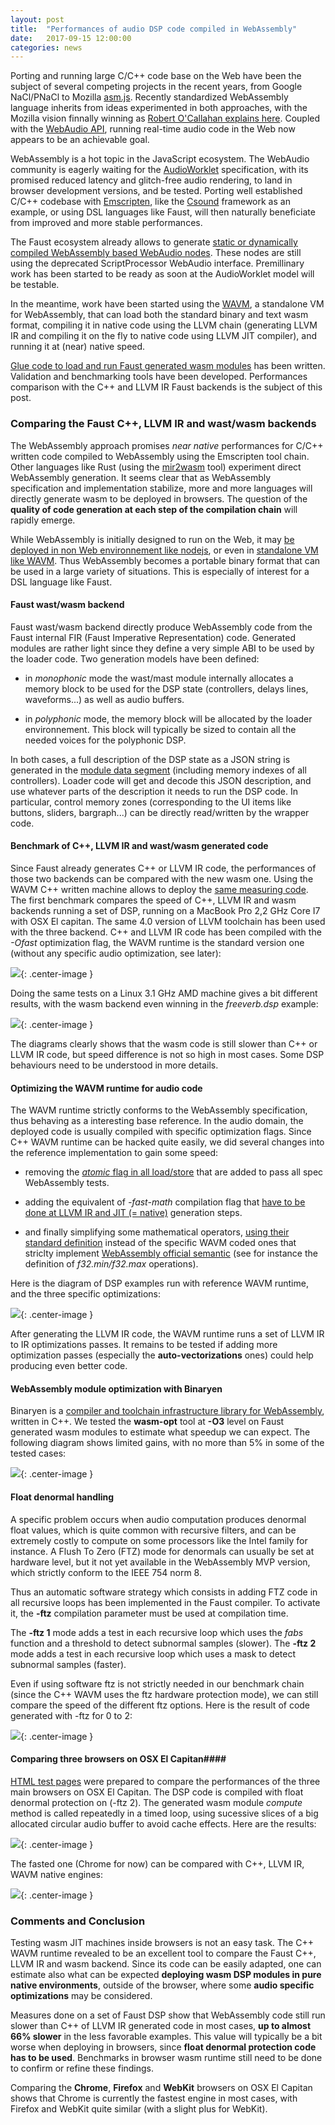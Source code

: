 ```yaml
---
layout: post
title:  "Performances of audio DSP code compiled in WebAssembly"
date:   2017-09-15 12:00:00
categories: news
---
```


Porting and running large C/C++ code base on the Web have been the subject of several competing projects in the recent years, from Google NaCl/PNaCl to Mozilla [asm.js](http://asmjs.org). Recently standardized WebAssembly language inherits from ideas experimented in both approaches, with the Mozilla vision finnally winning as [Robert O'Callahan explains here](http://robert.ocallahan.org/2017/06/webassembly-mozilla-won.html). Coupled with the [WebAudio API](https://webaudio.github.io/web-audio-api/), running real-time audio code in the Web now appears to be an achievable goal.   

WebAssembly is a hot topic in the JavaScript ecosystem. The WebAudio community is eagerly waiting for the [AudioWorklet](https://webaudio.github.io/web-audio-api/#AudioWorklet) specification, with its promised reduced latency and glitch-free audio rendering, to land in browser development versions, and be tested. Porting well established C/C++ codebase with [Emscripten](http://kripken.github.io/emscripten-site/), like the [Csound](https://www.mansoft.nl/csound/) framework as an example, or using DSL languages like Faust, will then naturally beneficiate from improved and more stable performances. 

The Faust ecosystem already allows to generate [static or dynamically compiled WebAssembly based WebAudio nodes](http://faust.grame.fr/news/2017/08/18/using-webaudio-api.html). These nodes are still using the deprecated ScriptProcessor WebAudio interface. Premillinary work has been started to be ready as soon at the AudioWorklet model will be testable. 

In the meantime, work have been started using the [WAVM](https://github.com/AndrewScheidecker/WAVM), a standalone VM for WebAssembly, that can load both the standard binary and text wasm format, compiling it in native code using the LLVM chain (generating LLVM IR and compiling it on the fly to native code using LLVM JIT compiler), and running it at (near) native speed. 

[Glue code to load and run Faust generated wasm modules](https://github.com/sletz/WAVM/tree/faust/Source/Programs) has been written. Validation and benchmarking tools have been developed. Performances comparison with the C++ and LLVM IR Faust backends is the subject of this post.   

### Comparing the Faust C++, LLVM IR and wast/wasm backends ###

The WebAssembly approach promises *near native* performances for C/C++ written code compiled to WebAssembly using the Emscripten tool chain. Other languages like Rust (using the [mir2wasm](https://github.com/brson/mir2wasm) tool) experiment direct WebAssembly generation. It seems clear that as WebAssembly specification and implementation stabilize, more and more languages will directly generate wasm to be deployed in browsers. The question of the **quality of code generation at each step of the compilation chain** will rapidly emerge. 

While WebAssembly is initially designed to run on the Web,  it may [be deployed in non Web environnement like nodejs](http://webassembly.org/docs/non-web/), or even in [standalone VM like WAVM](https://github.com/AndrewScheidecker/WAVM). Thus WebAssembly becomes a portable binary format that can be used in a large variety of situations. This is especially of interest for a DSL language like Faust.  

#### Faust wast/wasm backend ####

Faust wast/wasm backend directly produce WebAssembly code from the Faust internal FIR (Faust Imperative Representation) code. Generated modules are rather light since they define a very simple ABI to be used by the loader code. Two generation models have been defined:

- in *monophonic* mode the wast/mast module internally allocates a memory block to be used for the DSP state (controllers, delays lines, waveforms...) as well as audio buffers. 

- in *polyphonic* mode, the memory block will be allocated by the loader environnement. This block will typically be sized to contain all the needed voices for the polyphonic DSP.

In both cases, a full description of the DSP state as a JSON string is generated in the [module data segment](http://webassembly.org/docs/modules/#data-section) (including memory indexes of all controllers). Loader code will get and decode this JSON description, and use whatever parts of the description it needs to run the DSP code. In particular, control memory zones (corresponding to the UI items like buttons, sliders, bargraph...) can be directly read/written by the wrapper code.     

#### Benchmark of C++, LLVM IR and wast/wasm generated code ####

Since Faust already generates C++ or LLVM IR code, the performances of those two backends can be compared with the new wasm one. Using the WAVM C++ written machine allows to deploy the [same measuring code](http://faust.grame.fr/news/2017/04/26/optimizing-compilation-parameters.html). The first benchmark compares the speed of C++, LLVM IR and wasm backends running a set of DSP, running on a MacBook Pro 2,2 GHz Core I7 with OSX El capitan. The same 4.0 version of LLVM toolchain has been used with the three backend.
C++ and LLVM IR code has been compiled with the *-Ofast* optimization flag, the WAVM runtime is the standard version one (without any specific audio optimization, see later):

![](/images/C++_LLVM_IR_WASM_OSX.png){: .center-image }

Doing the same tests on a Linux 3.1 GHz AMD machine gives a bit different results, with the wasm backend even winning in the *freeverb.dsp* example:

![](/images/C++_LLVM_IR_WASM_LINUX.png){: .center-image }

The diagrams clearly shows that the wasm code is still slower than C++ or LLVM IR code, but speed difference is not so high in most cases. Some DSP behaviours  need  to be understood in more details.   

#### Optimizing the WAVM runtime for audio code ####

The WAVM runtime strictly conforms to the WebAssembly specification, thus behaving as a interesting base reference. In the audio domain, the deployed code is usually compiled with specific optimization flags. Since C++ WAVM runtime can be hacked quite easily, we did several changes into the reference implementation to gain some speed:  

- removing the [*atomic* flag in all load/store](https://github.com/sletz/WAVM/commit/cf6011026aa75dfd0f88e051da271ce0c0d525a9) that are added to pass all spec WebAssembly tests.

- adding the equivalent of *-fast-math* compilation flag that [have to be done at LLVM IR and JIT (= native)](https://github.com/sletz/WAVM/commit/1aa96a2088ed1c6eb918b7f292f4571aecdfc6da) generation steps.

- and finally simplifying some mathematical operators, [using their standard definition](https://github.com/sletz/WAVM/commit/a9e2a91c53e79168fb7e193beb36e99d81d0be21) instead of the specific WAVM coded ones that striclty implement [WebAssembly official semantic](http://webassembly.org/docs/semantics/) (see for instance the definition of *f32.min/f32.max* operations).

Here is the diagram of DSP examples run with reference WAVM runtime, and the three specific optimizations:

![](/images/WAVM_optimizations.png){: .center-image }

After generating the LLVM IR code, the WAVM runtime runs a set of LLVM IR to IR optimizations passes. It remains to be tested if adding more optimization passes (especially the **auto-vectorizations** ones) could help producing even better code.

#### WebAssembly module optimization with Binaryen ####

Binaryen is a [compiler and toolchain infrastructure library for WebAssembly](https://github.com/WebAssembly/binaryen), written in C++. We tested the **wasm-opt** tool at **-O3** level on Faust generated wasm modules to estimate what speedup we can expect. The following diagram shows limited gains, with no more than 5% in some of the tested cases:

![](/images/Binaryen_optimization.png){: .center-image }

#### Float denormal handling ####

A specific problem occurs when audio computation produces denormal float values, which is quite common with recursive filters, and can be extremely costly to compute on some processors like the Intel family for instance. A Flush To Zero (FTZ) mode for denormals can usually be set at hardware level, but it not yet available in the WebAssembly MVP version, which strictly conform to the IEEE 754 norm 8. 

Thus an automatic software strategy which consists in adding FTZ code in all recursive loops has been implemented in the Faust compiler. To activate it, the **-ftz** compilation parameter must be used at compilation time. 

The **-ftz 1** mode adds a test in each recursive loop which uses the *fabs* function and a threshold to detect subnormal samples (slower). The **-ftz 2** mode adds a test in each recursive loop which uses a mask to detect subnormal samples (faster). 

Even if using software ftz is not strictly needed in our benchmark chain (since the C++ WAVM uses the ftz hardware protection mode), we can still compare the speed of the different ftz options. Here is the result of code generated with -ftz for 0 to 2:

![](/images/FTZ_modes.png){: .center-image }


#### Comparing three browsers on OSX El Capitan####

[HTML test pages](http://faust.grame.fr/modules/bench/) were prepared to compare the performances of the three main browsers on OSX El Capitan. The DSP code is compiled with float denormal protection on (-ftz 2). The generated wasm module *compute* method is called repeatedly in a timed loop, using sucessive slices of a big allocated circular audio buffer to avoid cache effects. Here are the results:

![](/images/Browsers.png){: .center-image }

The fasted one (Chrome for now) can be compared with C++, LLVM IR, WAVM native engines: 

![](/images/Backends_Chrome.png){: .center-image }



### Comments and Conclusion ###

Testing wasm JIT machines inside browsers is not an easy task. The C++ WAVM runtime revealed to be an excellent tool to compare the Faust C++, LLVM IR and wasm backend. Since its code can be easily adapted, one can estimate also what can be expected **deploying wasm DSP modules in pure native environments**, outside of the browser, where some **audio  specific optimizations** may be considered.

Measures done on a set of Faust DSP show that WebAssembly code still run slower than C++ of LLVM IR generated code in most cases, **up to almost 66% slower** in the less favorable examples. This value will typically be a bit worse when deploying in browsers, since **float denormal protection code has to be used**. Benchmarks in browser wasm runtime still need to be done to confirm or refine these findings. 

Comparing the **Chrome**, **Firefox** and **WebKit** browsers on OSX El Capitan shows that Chrome is currently the fastest engine in most cases, with Firefox and WebKit quite similar (with a slight plus for WebKit). 

